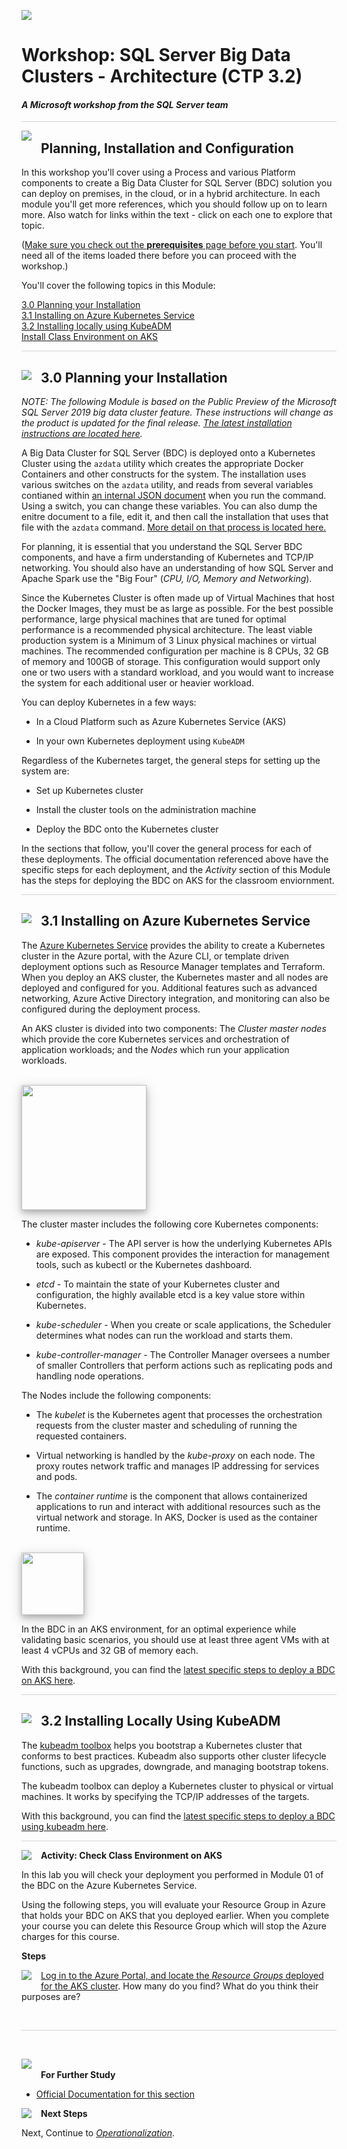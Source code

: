 ﻿![](../graphics/microsoftlogo.png)

# Workshop: SQL Server Big Data Clusters - Architecture (CTP 3.2)

#### <i>A Microsoft workshop from the SQL Server team</i>

<p style="border-bottom: 1px solid lightgrey;"></p>

<img style="float: left; margin: 0px 15px 15px 0px;" src="../graphics/textbubble.png"> <h2>Planning, Installation and Configuration</h2>

In this workshop you'll cover using a Process and various Platform components to create a Big Data Cluster for SQL Server (BDC) solution you can deploy on premises, in the cloud, or in a hybrid architecture. In each module you'll get more references, which you should follow up on to learn more. Also watch for links within the text - click on each one to explore that topic.

(<a href="https://github.com/Microsoft/sqlworkshops/blob/master/sqlserver2019bigdataclusters/SQL2019BDC/00%20-%20Prerequisites.md" target="_blank">Make sure you check out the <b>prerequisites</b> page before you start</a>. You'll need all of the items loaded there before you can proceed with the workshop.)

You'll cover the following topics in this Module:

<dl>

  <dt><a href="#3-0">3.0 Planning your Installation</a></dt>
  <dt><a href="#3-1">3.1 Installing on Azure Kubernetes Service</a></dt>
  <dt><a href="#3-2">3.2 Installing locally using KubeADM</a></dt>
  <dt><a href="#aks">Install Class Environment on AKS</a></dt>

</dl>

<p style="border-bottom: 1px solid lightgrey;"></p>

<h2><img style="float: left; margin: 0px 15px 15px 0px;" src="../graphics/pencil2.png"><a name="3-0">3.0 Planning your Installation</a></h2>

<i>NOTE: The following Module is based on the Public Preview of the Microsoft SQL Server 2019 big data cluster feature. These instructions will change as the product is updated for the final release. <a href="https://docs.microsoft.com/en-us/sql/big-data-cluster/deploy-get-started?view=sqlallproducts-allversions" target="_blank">The latest installation instructions are located here</a>.</i>

A Big Data Cluster for SQL Server (BDC) is deployed onto a Kubernetes Cluster using the `azdata` utility which creates the appropriate Docker Containers and other constructs for the system. The installation uses various switches on the `azdata` utility, and reads from several variables contianed within <a href="https://docs.microsoft.com/en-us/sql/big-data-cluster/reference-deployment-config?view=sqlallproducts-allversions" target="_blank">an internal JSON document</a> when you run the command. Using a switch, you can change these variables. You can also dump the enitre document to a file, edit it, and then call the installation that uses that file with the `azdata` command. <a href="https://docs.microsoft.com/en-us/sql/big-data-cluster/deployment-custom-configuration?view=sqlallproducts-allversions" target="_blank">More detail on that process is located here.</a> 

For planning, it is essential that you understand the SQL Server BDC components, and have a firm understanding of Kubernetes and TCP/IP networking. You should also have an understanding of how SQL Server and Apache Spark use the "Big Four"  (*CPU, I/O, Memory and Networking*). 

Since the Kubernetes Cluster is often made up of Virtual Machines that host the Docker Images, they must be as large as possible. For the best possible performance, large physical machines that are tuned for optimal performance is a recommended physical architecture. The least viable production system is a Minimum of 3 Linux physical machines or virtual machines. The recommended configuration per machine is 8 CPUs, 32 GB of memory and 100GB of storage. This configuration would support only one or two users with a standard workload, and you would want to increase the system for each additional user or heavier workload. 


You can deploy Kubernetes in a few ways:

 - In a Cloud Platform such as Azure Kubernetes Service (AKS)

 - In your own Kubernetes deployment using `KubeADM`

Regardless of the Kubernetes target, the general steps for setting up the system are:

 - Set up Kubernetes cluster

 - Install the cluster tools on the administration machine

 - Deploy the BDC onto the Kubernetes cluster

In the sections that follow, you'll cover the general process for each of these deployments. The official documentation referenced above have the specific steps for each deployment, and the *Activity* section of this Module has the steps for deploying the BDC on AKS for the classroom enviornment.

<p style="border-bottom: 1px solid lightgrey;"></p>

<h2><img style="float: left; margin: 0px 15px 15px 0px;" src="../graphics/pencil2.png"><a name="3-1">3.1 Installing on Azure Kubernetes Service</a></h2>

The <a href="https://docs.microsoft.com/en-us/azure/aks/concepts-clusters-workloads" target="_blank">Azure Kubernetes Service</a> provides the ability to create a Kubernetes cluster in the Azure portal, with the Azure CLI, or template driven deployment options such as Resource Manager templates and Terraform. When you deploy an AKS cluster, the Kubernetes master and all nodes are deployed and configured for you. Additional features such as advanced networking, Azure Active Directory integration, and monitoring can also be configured during the deployment process.

An AKS cluster is divided into two components: The *Cluster master nodes* which provide the core Kubernetes services and orchestration of application workloads; and the *Nodes* which run your application workloads. 

<br>
<img style="height: 200; box-shadow: 0 4px 8px 0 rgba(0, 0, 0, 0.2), 0 6px 20px 0 rgba(0, 0, 0, 0.19);" src="../graphics/aks1.png">
<br>

The cluster master includes the following core Kubernetes components:

 - *kube-apiserver* - The API server is how the underlying Kubernetes APIs are exposed. This component provides the interaction for management tools, such as kubectl or the Kubernetes dashboard.

 - *etcd* - To maintain the state of your Kubernetes cluster and configuration, the highly available etcd is a key value store within Kubernetes.

 - *kube-scheduler* - When you create or scale applications, the Scheduler determines what nodes can run the workload and starts them.

 - *kube-controller-manager* - The Controller Manager oversees a number of smaller Controllers that perform actions such as replicating pods and handling node operations.

The Nodes include the following components: 

 - The *kubelet* is the Kubernetes agent that processes the orchestration requests from the cluster master and scheduling of running the requested containers.

 - Virtual networking is handled by the *kube-proxy* on each node. The proxy routes network traffic and manages IP addressing for services and pods.

 - The *container runtime* is the component that allows containerized applications to run and interact with additional resources such as the virtual network and storage. In AKS, Docker is used as the container runtime.

<br>
<img style="height: 100; box-shadow: 0 4px 8px 0 rgba(0, 0, 0, 0.2), 0 6px 20px 0 rgba(0, 0, 0, 0.19);" src="../graphics/aks2.png">
<br>

In the BDC in an AKS environment, for an optimal experience while validating basic scenarios, you should use at least three agent VMs with at least 4 vCPUs and 32 GB of memory each. 

With this background, you can find the <a href="https://docs.microsoft.com/en-us/sql/big-data-cluster/deploy-on-aks?view=sqlallproducts-allversions" target="_blank">latest specific steps to deploy a BDC on AKS here</a>.

<p style="border-bottom: 1px solid lightgrey;"></p>

<h2><img style="float: left; margin: 0px 15px 15px 0px;" src="../graphics/pencil2.png"><a name="3-2">3.2 Installing Locally Using KubeADM</h2>

The <a href="https://kubernetes.io/docs/setup/independent/install-kubeadm/" target="_blank">kubeadm toolbox</a> helps you bootstrap a Kubernetes cluster that conforms to best practices. Kubeadm also supports other cluster lifecycle functions, such as upgrades, downgrade, and managing bootstrap tokens.

The kubeadm toolbox can deploy a Kubernetes cluster to physical or virtual machines. It works by specifying the TCP/IP addresses of the targets. 

With this background, you can find the <a href="https://docs.microsoft.com/en-us/sql/big-data-cluster/deploy-with-kubeadm?view=sqlallproducts-allversions" target="_blank">latest specific steps to deploy a BDC using kubeadm here</a>.

<p style="border-bottom: 1px solid lightgrey;"></p>

<p><img style="float: left; margin: 0px 15px 15px 0px;" src="../graphics/point1.png"><b><a name="aks">Activity: Check Class Environment on AKS</a></b></p>

In this lab you will check your deployment you performed in Module 01 of the BDC on the Azure Kubernetes Service. 

Using the following steps, you will evaluate your Resource Group in Azure that holds your BDC on AKS that you deployed earlier. When you complete your course you can delete this Resource Group which will stop the Azure charges for this course. 

<b>Steps</b>

<p><img style="float: left; margin: 0px 15px 15px 0px;" src="../graphics/checkbox.png"> <a href="https://docs.microsoft.com/en-us/azure/aks/intro-kubernetes" target="_blank">Log in to the Azure Portal, and locate the <i>Resource Groups</i> deployed for the AKS cluster</a>. How many do you find? What do you think their purposes are?</p>
 
<br>
<p style="border-bottom: 1px solid lightgrey;"></p>
<br>

<p><img style="margin: 0px 15px 15px 0px;" src="../graphics/owl.png"><b>For Further Study</b></p>
<ul>
    <li><a href="https://docs.microsoft.com/en-us/sql/big-data-cluster/deployment-guidance?view=sqlallproducts-allversions" target="_blank">Official Documentation for this section</a></li>
</ul>

<p><img style="float: left; margin: 0px 15px 15px 0px;" src="../graphics/geopin.png"><b >Next Steps</b></p>

Next, Continue to <a href="04%20-%20Operationalization.md" target="_blank"><i> Operationalization</i></a>.
